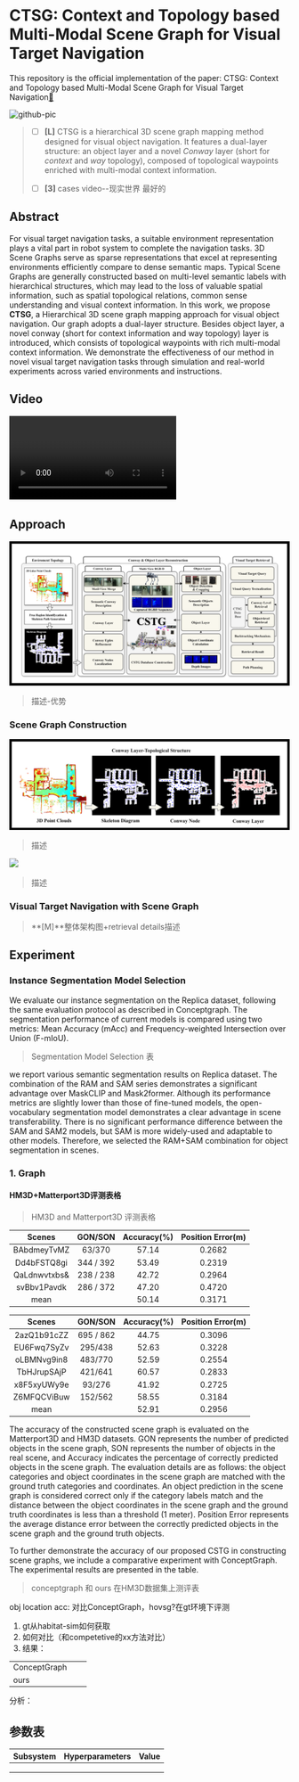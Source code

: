 # CTSG: Context and Topology based Multi-Modal Scene Graph for Visual Target Navigation
This repository is the official implementation of the paper: CTSG: Context and Topology based Multi-Modal Scene Graph for Visual Target Navigation[🔗](http://)

<img src=".\img\intruduction.png" alt="github-pic"  />

> - [ ] **[L]** CTSG is a hierarchical 3D scene graph mapping method designed for visual object navigation. It features a dual-layer structure: an object layer and a novel *Conway* layer (short for *context* and *way* topology), composed of topological waypoints enriched with multi-modal context information.
>
> - [ ] **[3]** cases video--现实世界 最好的
>

## Abstract
For visual target navigation tasks, a suitable environment representation plays a vital part in robot system to complete the navigation tasks. 3D Scene Graphs serve as sparse representations that excel at representing environments efficiently compare to dense semantic maps. Typical Scene Graphs are generally constructed based on multi-level semantic labels with hierarchical structures, which may lead to the loss of valuable spatial information, such as spatial topological relations, common sense understanding and visual context information. In this work, we propose **CTSG**, a Hierarchical 3D scene graph mapping approach for visual object navigation. Our graph adopts a dual-layer structure. Besides object layer, a novel conway (short for context information and way topology) layer is introduced, which consists of topological waypoints with rich multi-modal context information. We demonstrate the effectiveness of our method in novel visual target navigation tasks through simulation and real-world experiments across varied environments and instructions.

## Video
<video controls>
  <source src="./CSTG_Final.mp4" type="video/mp4">
  Your browser does not support the video tag.
</video>

## Approach

<img src="./img/pipeline.png" />

> 描述-优势

### Scene Graph Construction

<img src=".\img\conwaygraph.png" />

> 描述

<img src="./img/semantic.png"/>

> 描述

### Visual Target Navigation with Scene Graph

> **[M]**整体架构图+retrieval details描述

## Experiment

### Instance Segmentation Model Selection

We evaluate our instance segmentation on the Replica dataset, following the same evaluation protocol as described in Conceptgraph. The segmentation performance of current models is compared using two metrics: Mean Accuracy (mAcc) and Frequency-weighted Intersection over Union (F-mIoU).

> Segmentation Model Selection 表

we report various semantic segmentation results on Replica dataset. The combination of the RAM and SAM series demonstrates a significant advantage over MaskCLIP and Mask2former. Although its performance metrics are slightly lower than those of fine-tuned models, the open-vocabulary segmentation model demonstrates a clear advantage in scene transferability. There is no significant performance difference between the SAM and SAM2 models, but SAM is more widely-used and adaptable to other models. Therefore, we selected the RAM+SAM combination for object segmentation in scenes.


### 1. Graph

#### HM3D+Matterport3D评测表格

> HM3D and  Matterport3D 评测表格

| Scenes | GON/SON | Accuracy(%) | Position Error(m) |
|:--------:|:---------:|:-------------:|:-------------------:|
|BAbdmeyTvMZ | 63/370 | 57.14 | 0.2682 |
|Dd4bFSTQ8gi | 344 / 392 | 53.49 |  0.2319 |
|QaLdnwvtxbs& | 238 / 238| 42.72 | 0.2964 |
|svBbv1Pavdk | 286 / 372 | 47.20 | 0.4720 |
| mean        |           | 50.14 | 0.3171|

| Scenes | GON/SON | Accuracy(%) | Position Error(m) |
|:--------:|:---------:|:-------------:|:-------------------:|
|2azQ1b91cZZ | 695 / 862 | 44.75 | 0.3096 |
|EU6Fwq7SyZv | 295/438 | 52.63 | 0.3228 |
|oLBMNvg9in8 | 483/770 | 52.59 | 0.2554 |
|TbHJrupSAjP | 421/641 | 60.57 | 0.2833 |
|x8F5xyUWy9e | 93/276 | 41.92 | 0.2725 |
|Z6MFQCViBuw | 152/562 | 58.55 | 0.3184 | 
| mean        |           | 52.91 | 0.2956|
 


The accuracy of the constructed scene graph is evaluated on the Matterport3D and HM3D datasets. GON represents the number of predicted objects in the scene graph, SON represents the number of objects in the real scene, and Accuracy indicates the percentage of correctly predicted objects in the scene graph. The evaluation details are as follows: the object categories and object coordinates in the scene graph are matched with the ground truth categories and coordinates. An object prediction in the scene graph is considered correct only if the category labels match and the distance between the object coordinates in the scene graph and the ground truth coordinates is less than a threshold (1 meter). Position Error represents the average distance error between the correctly predicted objects in the scene graph and the ground truth objects.

To further demonstrate the accuracy of our proposed CSTG in constructing scene graphs, we include a comparative experiment with ConceptGraph. The experimental results are presented in the table.

> conceptgraph 和 ours 在HM3D数据集上测评表



obj location acc: 对比ConceptGraph，hovsg?在gt环境下评测

1. gt从habitat-sim如何获取
2. 如何对比（和competetive的xx方法对比）
3. 结果：

|              |      |      |
| ------------ | ---- | ---- |
| ConceptGraph |      |      |
| ours         |      |      |

分析：





## 参数表

| Subsystem | Hyperparameters | Value |
| --------- | --------------- | ----- |
|           |                 |       |
|           |                 |       |
|           |                 |       |

